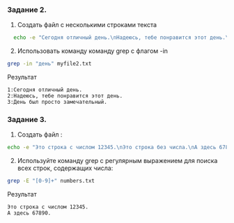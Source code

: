 ### Задание 2. 

1. Создать файл с несколькими строками текста
```bash
  echo -e "Сегодня отличный день.\nНадеюсь, тебе понравится этот день.\nДень был просто замечательный." > myfile2.txt
```
2. Использовать команду команду grep с флагом -in
```bash
grep -in "день" myfile2.txt
```

Результат
```
1:Сегодня отличный день.
2:Надеюсь, тебе понравится этот день.
3:День был просто замечательный.
```

### Задание 3.
1. Создать файл :
```bash
echo -e "Это строка с числом 12345.\nЭто строка без числа.\nА здесь 67890." > numbers.txt
```
2. Используйте команду grep с регулярным выражением для поиска всех строк, содержащих числа:
```bash
grep -E "[0-9]+" numbers.txt 
```

Результат
```
Это строка с числом 12345.
А здесь 67890.
```

